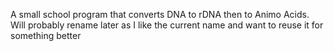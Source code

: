 A small school program that converts DNA to rDNA then to Animo Acids. Will probably rename later as I like the current name and want to reuse it for something better

